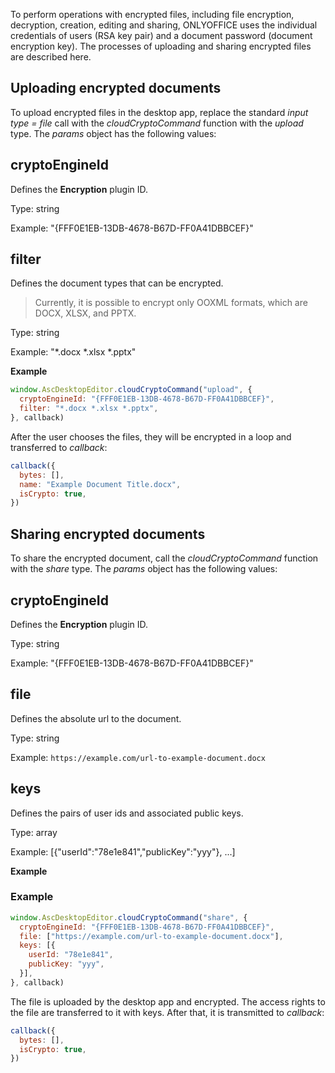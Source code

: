 To perform operations with encrypted files, including file encryption, decryption, creation, editing and sharing, ONLYOFFICE uses the individual credentials of users (RSA key pair) and a document password (document encryption key). The processes of uploading and sharing encrypted files are described here.

## Uploading encrypted documents

To upload encrypted files in the desktop app, replace the standard *input type = file* call with the *cloudCryptoCommand* function with the *upload* type. The *params* object has the following values:

## cryptoEngineId

Defines the **Encryption** plugin ID.

Type: string

Example: "{FFF0E1EB-13DB-4678-B67D-FF0A41DBBCEF}"

## filter

Defines the document types that can be encrypted.

> Currently, it is possible to encrypt only OOXML formats, which are DOCX, XLSX, and PPTX.

Type: string

Example: "\*.docx \*.xlsx \*.pptx"

**Example**

``` js
window.AscDesktopEditor.cloudCryptoCommand("upload", {
  cryptoEngineId: "{FFF0E1EB-13DB-4678-B67D-FF0A41DBBCEF}",
  filter: "*.docx *.xlsx *.pptx",
}, callback)
```

After the user chooses the files, they will be encrypted in a loop and transferred to *callback*:

``` js
callback({
  bytes: [],
  name: "Example Document Title.docx",
  isCrypto: true,
})
```

## Sharing encrypted documents

To share the encrypted document, call the *cloudCryptoCommand* function with the *share* type. The *params* object has the following values:

## cryptoEngineId

Defines the **Encryption** plugin ID.

Type: string

Example: "{FFF0E1EB-13DB-4678-B67D-FF0A41DBBCEF}"

## file

Defines the absolute url to the document.

Type: string

Example: `https://example.com/url-to-example-document.docx`

## keys

Defines the pairs of user ids and associated public keys.

Type: array

Example: \[{"userId":"78e1e841","publicKey":"yyy"}, ...]

**Example**

### Example

``` javascript
window.AscDesktopEditor.cloudCryptoCommand("share", {
  cryptoEngineId: "{FFF0E1EB-13DB-4678-B67D-FF0A41DBBCEF}",
  file: ["https://example.com/url-to-example-document.docx"],
  keys: [{
    userId: "78e1e841",
    publicKey: "yyy",
  }],
}, callback)
```

The file is uploaded by the desktop app and encrypted. The access rights to the file are transferred to it with keys. After that, it is transmitted to *callback*:

``` js
callback({
  bytes: [],
  isCrypto: true,
})
```
